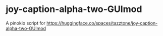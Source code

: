 # joy-caption-alpha-two-GUImod

A pinokio script for https://huggingface.co/spaces/tazztone/joy-caption-alpha-two-GUImod


